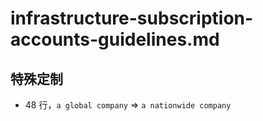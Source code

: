 # infrastructure-subscription-accounts-guidelines.md

## 特殊定制

* 48 行，`a global company` => `a nationwide company`